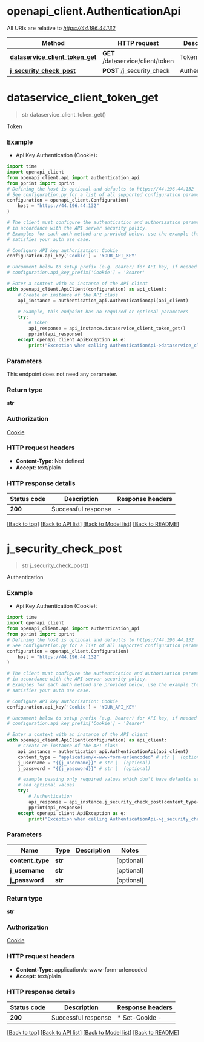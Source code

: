 # openapi_client.AuthenticationApi

All URIs are relative to *https://44.196.44.132*

Method | HTTP request | Description
------------- | ------------- | -------------
[**dataservice_client_token_get**](AuthenticationApi.md#dataservice_client_token_get) | **GET** /dataservice/client/token | Token
[**j_security_check_post**](AuthenticationApi.md#j_security_check_post) | **POST** /j_security_check | Authentication


# **dataservice_client_token_get**
> str dataservice_client_token_get()

Token

### Example

* Api Key Authentication (Cookie):

```python
import time
import openapi_client
from openapi_client.api import authentication_api
from pprint import pprint
# Defining the host is optional and defaults to https://44.196.44.132
# See configuration.py for a list of all supported configuration parameters.
configuration = openapi_client.Configuration(
    host = "https://44.196.44.132"
)

# The client must configure the authentication and authorization parameters
# in accordance with the API server security policy.
# Examples for each auth method are provided below, use the example that
# satisfies your auth use case.

# Configure API key authorization: Cookie
configuration.api_key['Cookie'] = 'YOUR_API_KEY'

# Uncomment below to setup prefix (e.g. Bearer) for API key, if needed
# configuration.api_key_prefix['Cookie'] = 'Bearer'

# Enter a context with an instance of the API client
with openapi_client.ApiClient(configuration) as api_client:
    # Create an instance of the API class
    api_instance = authentication_api.AuthenticationApi(api_client)

    # example, this endpoint has no required or optional parameters
    try:
        # Token
        api_response = api_instance.dataservice_client_token_get()
        pprint(api_response)
    except openapi_client.ApiException as e:
        print("Exception when calling AuthenticationApi->dataservice_client_token_get: %s\n" % e)
```


### Parameters
This endpoint does not need any parameter.

### Return type

**str**

### Authorization

[Cookie](../README.md#Cookie)

### HTTP request headers

 - **Content-Type**: Not defined
 - **Accept**: text/plain


### HTTP response details

| Status code | Description | Response headers |
|-------------|-------------|------------------|
**200** | Successful response |  -  |

[[Back to top]](#) [[Back to API list]](../README.md#documentation-for-api-endpoints) [[Back to Model list]](../README.md#documentation-for-models) [[Back to README]](../README.md)

# **j_security_check_post**
> str j_security_check_post()

Authentication

### Example

* Api Key Authentication (Cookie):

```python
import time
import openapi_client
from openapi_client.api import authentication_api
from pprint import pprint
# Defining the host is optional and defaults to https://44.196.44.132
# See configuration.py for a list of all supported configuration parameters.
configuration = openapi_client.Configuration(
    host = "https://44.196.44.132"
)

# The client must configure the authentication and authorization parameters
# in accordance with the API server security policy.
# Examples for each auth method are provided below, use the example that
# satisfies your auth use case.

# Configure API key authorization: Cookie
configuration.api_key['Cookie'] = 'YOUR_API_KEY'

# Uncomment below to setup prefix (e.g. Bearer) for API key, if needed
# configuration.api_key_prefix['Cookie'] = 'Bearer'

# Enter a context with an instance of the API client
with openapi_client.ApiClient(configuration) as api_client:
    # Create an instance of the API class
    api_instance = authentication_api.AuthenticationApi(api_client)
    content_type = "application/x-www-form-urlencoded" # str |  (optional)
    j_username = "{{j_username}}" # str |  (optional)
    j_password = "{{j_password}}" # str |  (optional)

    # example passing only required values which don't have defaults set
    # and optional values
    try:
        # Authentication
        api_response = api_instance.j_security_check_post(content_type=content_type, j_username=j_username, j_password=j_password)
        pprint(api_response)
    except openapi_client.ApiException as e:
        print("Exception when calling AuthenticationApi->j_security_check_post: %s\n" % e)
```


### Parameters

Name | Type | Description  | Notes
------------- | ------------- | ------------- | -------------
 **content_type** | **str**|  | [optional]
 **j_username** | **str**|  | [optional]
 **j_password** | **str**|  | [optional]

### Return type

**str**

### Authorization

[Cookie](../README.md#Cookie)

### HTTP request headers

 - **Content-Type**: application/x-www-form-urlencoded
 - **Accept**: text/plain


### HTTP response details

| Status code | Description | Response headers |
|-------------|-------------|------------------|
**200** | Successful response |  * Set-Cookie -  <br>  |

[[Back to top]](#) [[Back to API list]](../README.md#documentation-for-api-endpoints) [[Back to Model list]](../README.md#documentation-for-models) [[Back to README]](../README.md)


